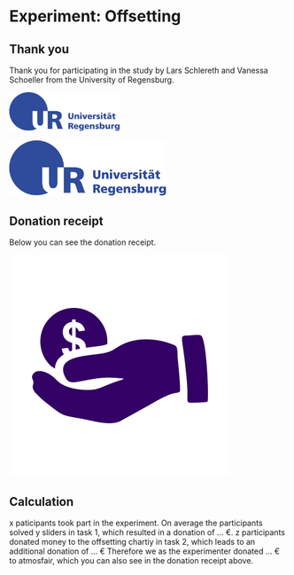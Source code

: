 # Experiment: Offsetting 
## Thank you 

Thank you for participating in the study by Lars Schlereth and Vanessa Schoeller from the University of Regensburg.


<img src="https://github.com/Vanessa-project/Experiment/blob/gh-pages/logo_regensburg.png" width="200">


![](https://github.com/Vanessa-project/Experiment/blob/gh-pages/logo_regensburg.png)


## Donation receipt

Below you can see the donation receipt.

![](https://github.com/Vanessa-project/Experiment/raw/gh-pages/monetary-donation.jpg)

## Calculation

x paticipants took part in the experiment. 
On average the participants solved y sliders in task 1, which resulted in a donation of ... €. 
z participants donated money to the offsetting chartiy in task 2, which leads to an additional donation of ... €
Therefore we as the experimenter donated ... € to atmosfair, which you can also see in the donation receipt above.


